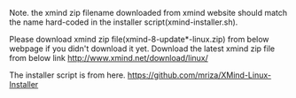 Note. the xmind zip filename downloaded from xmind website
should match the name hard-coded in the installer script(xmind-installer.sh).

Please download xmind zip file(xmind-8-update*-linux.zip) from below webpage
if you didn't download it yet.
Download the latest xmind zip file from below link
http://www.xmind.net/download/linux/

The installer script is from here.
https://github.com/mriza/XMind-Linux-Installer
